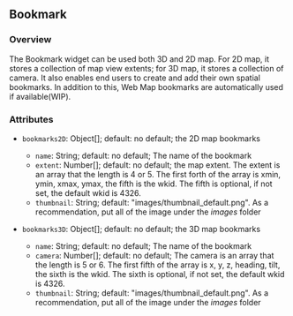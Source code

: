 ## Bookmark ##
### Overview ###
The Bookmark widget can be used both 3D and 2D map. For 2D map, it stores a collection of map view extents; for 3D map, it stores a collection of camera. It also enables end users to create and add their own spatial bookmarks. In addition to this, Web Map bookmarks are automatically used if available(WIP).

### Attributes ###
* `bookmarks2D`: Object[]; default: no default; the 2D map bookmarks
  * `name`: String; default: no default; The name of the bookmark
  * `extent`: Number[]; default: no default; the map extent. The extent is an array that the length is 4 or 5. The first forth of the array is xmin, ymin, xmax, ymax, the fifth is the wkid. The fifth is optional, if not set, the default wkid is 4326.
  * `thumbnail`: String; default: "images/thumbnail_default.png". As a recommendation, put all of the image under the *images* folder

* `bookmarks3D`: Object[]; default: no default; the 3D map bookmarks
  * `name`: String; default: no default; The name of the bookmark
  * `camera`: Number[]; default: no default; The camera is an array that the length is 5 or 6. The first fifth of the array is x, y, z, heading, tilt, the sixth is the wkid. The sixth is optional, if not set, the default wkid is 4326.
  * `thumbnail`: String; default: "images/thumbnail_default.png". As a recommendation, put all of the image under the *images* folder
